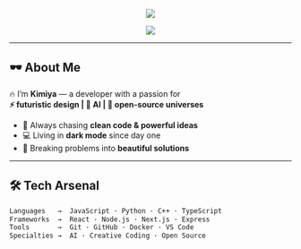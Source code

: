 <!-- Cyberpunk Banner -->
<p align="center">
  <img src="https://capsule-render.vercel.app/api?type=rect&color=0:ff00ff,100:00ffff&height=200&section=header&text=⚡%20KIMIYA%20⚡&fontSize=60&fontColor=ffffff&fontAlignY=40&animation=fadeIn" />
</p>

<!-- Typing SVG -->
<p align="center">
  <img src="https://readme-typing-svg.herokuapp.com?size=24&color=00FFFF&center=true&vCenter=true&width=600&lines=💀+Code.+Create.+Conquer.;🚀+Building+dark+side+of+tech.;⚡+Always+in+dev+mode..." />
</p>

---

## 🕶️ About Me
🔥 I’m **Kimiya** — a developer with a passion for  
**⚡ futuristic design | 🤖 AI | 🌌 open-source universes**  

- 🎯 Always chasing **clean code & powerful ideas**  
- 💻 Living in **dark mode** since day one  
- 🧩 Breaking problems into **beautiful solutions**  

---

## 🛠️ Tech Arsenal
```bash
Languages   →  JavaScript · Python · C++ · TypeScript
Frameworks  →  React · Node.js · Next.js · Express
Tools       →  Git · GitHub · Docker · VS Code
Specialties →  AI · Creative Coding · Open Source
